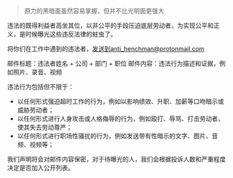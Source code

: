 > 原力的黑暗面虽然容易掌握，但并不比光明面更强大

违法的既得利益者高坐其位，以非公平的手段压迫底层劳动者，为实现公平和正义，是时候曝光这些违反法律的蛀虫了。

将你们在工作中遇到的违法者，发送到anti_henchman@protonmail.com

邮件标题：违法者姓名 + 公司 + 部门 + 职位
邮件内容：违法行为描述和证据，例如照片、录音、视频

违法行为包括但不限于：
* 以任何形式强迫超时工作的行为，例如以影响绩效、升职、加薪等口吻暗示或威胁劳动者；
* 以任何形式进行人身攻击或人格侮辱的行为，例如殴打、辱骂、打击劳动者，使其失去劳动尊严；
* 以任何形式进行职场性骚扰的行为，例如发送带有性暗示的文字、图片、音频、视频等；

我们声明将会对邮件内容保密，对于待曝光的人，我们会根据投诉人数和严重程度决定是否加入公开列表。

